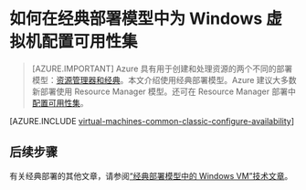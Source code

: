 <properties
	pageTitle="Windows 经典 VM 的可用性集 | Azure"
	description="在经典部署模型中，使用 Azure 门户和 Azure PowerShell，为新的或现有的 Windows 虚拟机配置可用性集。"
	services="virtual-machines-windows"
	documentationCenter=""
	authors="cynthn"
	manager="timlt"
	editor=""
	tags="azure-service-management"/>

<tags
	ms.service="virtual-machines-windows"
	ms.date="07/12/2016"
	wacn.date="08/08/2016"/>

# 如何在经典部署模型中为 Windows 虚拟机配置可用性集

> [AZURE.IMPORTANT] Azure 具有用于创建和处理资源的两个不同的部署模型：[资源管理器和经典](/documentation/articles/resource-manager-deployment-model/)。本文介绍使用经典部署模型。Azure 建议大多数新部署使用 Resource Manager 模型。还可在 Resource Manager 部署中[配置可用性集](/documentation/articles/virtual-machines-windows-create-availability-set/)。

[AZURE.INCLUDE [virtual-machines-common-classic-configure-availability](../../includes/virtual-machines-common-classic-configure-availability.md)]

## 后续步骤

有关经典部署的其他文章，请参阅[“经典部署模型中的 Windows VM”技术文章](/documentation/articles/virtual-machines-windows-index/)。

<!---HONumber=Mooncake_0801_2016-->